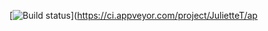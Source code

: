 [![Build status](https://ci.appveyor.com/api/projects/status/nje6g0n2vk42gsgo?svg=true)](https://ci.appveyor.com/project/JulietteT/ap
